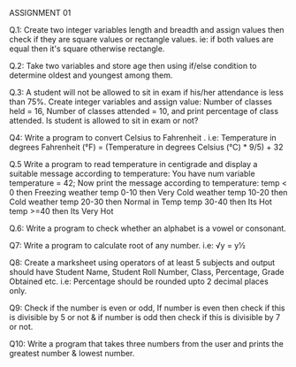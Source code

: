 ASSIGNMENT 01

Q.1: Create two integer variables length and breadth and assign values then
check if they are square values or rectangle values.
ie: if both values are equal then it's square otherwise rectangle.

Q.2: Take two variables and store age then using if/else condition to determine
oldest and youngest among them.

Q.3: A student will not be allowed to sit in exam if his/her attendance is less
than 75%. Create integer variables and assign value:
Number of classes held = 16,
Number of classes attended = 10,
and print percentage of class attended.
Is student is allowed to sit in exam or not?

Q4: Write a program to convert Celsius to Fahrenheit .
i.e: Temperature in degrees Fahrenheit (°F) = (Temperature in degrees Celsius
(°C) * 9/5) + 32

Q.5 Write a program to read temperature in centigrade and display a suitable
message according to temperature:
You have num variable temperature = 42;
Now print the message according to temperature:
temp < 0 then Freezing weather
temp 0-10 then Very Cold weather
temp 10-20 then Cold weather
temp 20-30 then Normal in Temp
temp 30-40 then Its Hot
temp >=40 then Its Very Hot

Q.6: Write a program to check whether an alphabet is a vowel or consonant.

Q7: Write a program to calculate root of any number.
i.e: √y = y1⁄2

Q8: Create a marksheet using operators of at least 5 subjects and output
should have Student Name, Student Roll Number, Class, Percentage, Grade
Obtained etc.
i.e: Percentage should be rounded upto 2 decimal places only.

Q9: Check if the number is even or odd, If number is even then check if this is
divisible by 5 or not & if number is odd then check if this is divisible by 7 or not.

Q10: Write a program that takes three numbers from the user and prints the
greatest number & lowest number.
